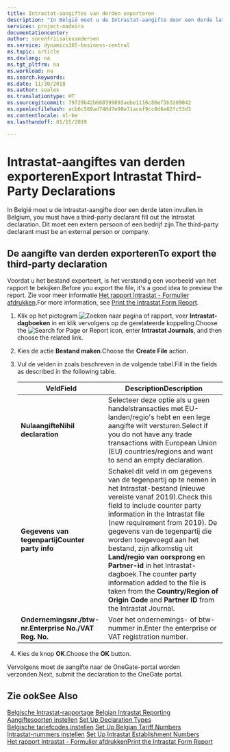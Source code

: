 ```yaml
---
title: Intrastat-aangiftes van derden exporteren
description: "In België moet u de Intrastat-aangifte door een derde laten invullen. Dit moet een extern persoon of een bedrijf zijn."
services: project-madeira
documentationcenter: 
author: sorenfriisalexandersen
ms.service: dynamics365-business-central
ms.topic: article
ms.devlang: na
ms.tgt_pltfrm: na
ms.workload: na
ms.search.keywords: 
ms.date: 11/30/2018
ms.author: soalex
ms.translationtype: HT
ms.sourcegitcommit: 79729b42b660399893aebe1116c80ef3b3209042
ms.openlocfilehash: acb6c589ad748d7e98e71acef9cc0d6e62fc53d3
ms.contentlocale: nl-be
ms.lasthandoff: 01/15/2019

---
```

# <a name="export-intrastat-third-party-declarations"></a><span data-ttu-id="ce9d7-104">Intrastat-aangiftes van derden exporteren</span><span class="sxs-lookup"><span data-stu-id="ce9d7-104">Export Intrastat Third-Party Declarations</span></span>
<span data-ttu-id="ce9d7-105">In België moet u de Intrastat-aangifte door een derde laten invullen.</span><span class="sxs-lookup"><span data-stu-id="ce9d7-105">In Belgium, you must have a third-party declarant fill out the Intrastat declaration.</span></span> <span data-ttu-id="ce9d7-106">Dit moet een extern persoon of een bedrijf zijn.</span><span class="sxs-lookup"><span data-stu-id="ce9d7-106">The third-party declarant must be an external person or company.</span></span> 

## <a name="to-export-the-third-party-declaration"></a><span data-ttu-id="ce9d7-107">De aangifte van derden exporteren</span><span class="sxs-lookup"><span data-stu-id="ce9d7-107">To export the third-party declaration</span></span>  
<span data-ttu-id="ce9d7-108">Voordat u het bestand exporteert, is het verstandig een voorbeeld van het rapport te bekijken.</span><span class="sxs-lookup"><span data-stu-id="ce9d7-108">Before you export the file, it's a good idea to preview the report.</span></span> <span data-ttu-id="ce9d7-109">Zie voor meer informatie [Het rapport Intrastat - Formulier afdrukken](how-to-print-the-intrastat-form-report.md).</span><span class="sxs-lookup"><span data-stu-id="ce9d7-109">For more information, see [Print the Intrastat Form Report](how-to-print-the-intrastat-form-report.md).</span></span>  

1.  <span data-ttu-id="ce9d7-110">Klik op het pictogram ![Zoeken naar pagina of rapport](../../media/ui-search/search_small.png "pictogram Zoeken naar pagina of rapport"), voer **Intrastat-dagboeken** in en klik vervolgens op de gerelateerde koppeling.</span><span class="sxs-lookup"><span data-stu-id="ce9d7-110">Choose the ![Search for Page or Report](../../media/ui-search/search_small.png "Search for Page or Report icon") icon, enter **Intrastat Journals**, and then choose the related link.</span></span>  
2.  <span data-ttu-id="ce9d7-111">Kies de actie **Bestand maken**.</span><span class="sxs-lookup"><span data-stu-id="ce9d7-111">Choose the **Create File** action.</span></span>  
3.  <span data-ttu-id="ce9d7-112">Vul de velden in zoals beschreven in de volgende tabel.</span><span class="sxs-lookup"><span data-stu-id="ce9d7-112">Fill in the fields as described in the following table.</span></span>  

    |<span data-ttu-id="ce9d7-113">Veld</span><span class="sxs-lookup"><span data-stu-id="ce9d7-113">Field</span></span>|<span data-ttu-id="ce9d7-114">Description</span><span class="sxs-lookup"><span data-stu-id="ce9d7-114">Description</span></span>|  
    |---------------------------------|---------------------------------------|  
    |<span data-ttu-id="ce9d7-115">**Nulaangifte**</span><span class="sxs-lookup"><span data-stu-id="ce9d7-115">**Nihil declaration**</span></span>|<span data-ttu-id="ce9d7-116">Selecteer deze optie als u geen handelstransacties met EU-landen/regio's hebt en een lege aangifte wilt versturen.</span><span class="sxs-lookup"><span data-stu-id="ce9d7-116">Select if you do not have any trade transactions with European Union (EU) countries/regions and want to send an empty declaration.</span></span>|  
    |<span data-ttu-id="ce9d7-117">**Gegevens van tegenpartij**</span><span class="sxs-lookup"><span data-stu-id="ce9d7-117">**Counter party info**</span></span>|<span data-ttu-id="ce9d7-118">Schakel dit veld in om gegevens van de tegenpartij op te nemen in het Intrastat-bestand (nieuwe vereiste vanaf 2019).</span><span class="sxs-lookup"><span data-stu-id="ce9d7-118">Check this field to include counter party information in the Intrastat file (new requirement from 2019).</span></span> <span data-ttu-id="ce9d7-119">De gegevens van de tegenpartij die worden toegevoegd aan het bestand, zijn afkomstig uit **Land/regio van oorsprong** en **Partner-id** in het Intrastat-dagboek.</span><span class="sxs-lookup"><span data-stu-id="ce9d7-119">The counter party information added to the file is taken from the **Country/Region of Origin Code** and **Partner ID** from the Intrastat Journal.</span></span>|  
    |<span data-ttu-id="ce9d7-120">**Ondernemingsnr./btw-nr.**</span><span class="sxs-lookup"><span data-stu-id="ce9d7-120">**Enterprise No./VAT Reg. No.**</span></span>|<span data-ttu-id="ce9d7-121">Voer het ondernemings- of btw-nummer in.</span><span class="sxs-lookup"><span data-stu-id="ce9d7-121">Enter the enterprise or VAT registration number.</span></span>|  
    
4.  <span data-ttu-id="ce9d7-122">Kies de knop **OK**.</span><span class="sxs-lookup"><span data-stu-id="ce9d7-122">Choose the **OK** button.</span></span>  

<span data-ttu-id="ce9d7-123">Vervolgens moet de aangifte naar de OneGate-portal worden verzonden.</span><span class="sxs-lookup"><span data-stu-id="ce9d7-123">Next, submit the declaration to the OneGate portal.</span></span>  

## <a name="see-also"></a><span data-ttu-id="ce9d7-124">Zie ook</span><span class="sxs-lookup"><span data-stu-id="ce9d7-124">See Also</span></span>  
 <span data-ttu-id="ce9d7-125">[Belgische Intrastat-rapportage](belgian-intrastat-reporting.md) </span><span class="sxs-lookup"><span data-stu-id="ce9d7-125">[Belgian Intrastat Reporting](belgian-intrastat-reporting.md) </span></span>  
 <span data-ttu-id="ce9d7-126">[Aangiftesoorten instellen](how-to-set-up-declaration-types.md) </span><span class="sxs-lookup"><span data-stu-id="ce9d7-126">[Set Up Declaration Types](how-to-set-up-declaration-types.md) </span></span>  
 <span data-ttu-id="ce9d7-127">[Belgische tariefcodes instellen](how-to-set-up-belgian-tariff-numbers.md) </span><span class="sxs-lookup"><span data-stu-id="ce9d7-127">[Set Up Belgian Tariff Numbers](how-to-set-up-belgian-tariff-numbers.md) </span></span>  
 <span data-ttu-id="ce9d7-128">[Intrastat-nummers instellen](how-to-set-up-intrastat-establishment-numbers.md) </span><span class="sxs-lookup"><span data-stu-id="ce9d7-128">[Set Up Intrastat Establishment Numbers](how-to-set-up-intrastat-establishment-numbers.md) </span></span>  
 [<span data-ttu-id="ce9d7-129">Het rapport Intrastat - Formulier afdrukken</span><span class="sxs-lookup"><span data-stu-id="ce9d7-129">Print the Intrastat Form Report</span></span>](how-to-print-the-intrastat-form-report.md)

